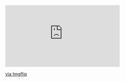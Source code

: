 <div style="width:360px;max-width:100%;"><div style="height:0;padding-bottom:54.17%;position:relative;"><iframe width="360" height="195" style="position:absolute;top:0;left:0;width:100%;height:100%;" frameBorder="0" src="https://imgflip.com/embed/4e3jq6"></iframe></div><p><a href="https://imgflip.com/gif/4e3jq6">via Imgflip</a></p></div>

